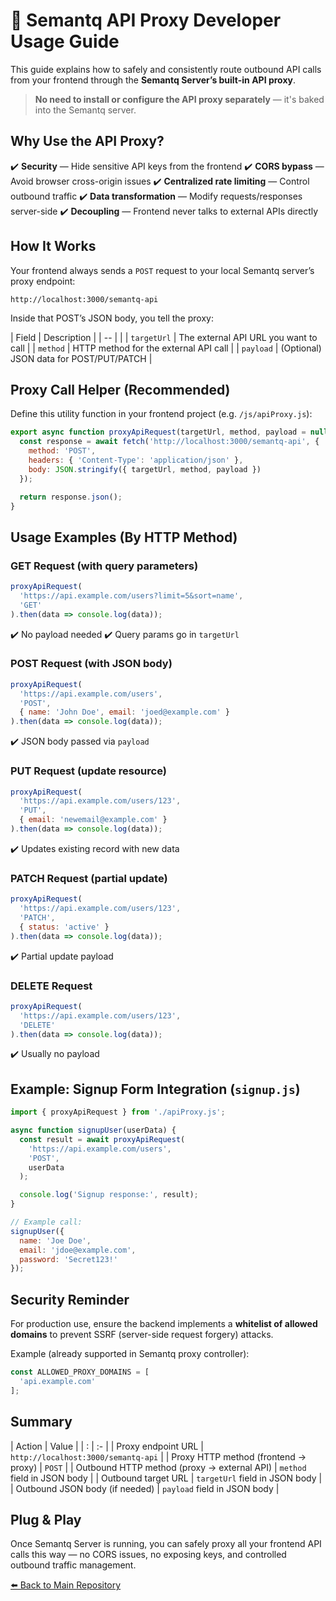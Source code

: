 
# 📖 Semantq API Proxy Developer Usage Guide

This guide explains how to safely and consistently route outbound API calls from your frontend through the **Semantq Server’s built-in API proxy**.

> **No need to install or configure the API proxy separately** — it's baked into the Semantq server.



## Why Use the API Proxy?

✔️ **Security** — Hide sensitive API keys from the frontend
✔️ **CORS bypass** — Avoid browser cross-origin issues
✔️ **Centralized rate limiting** — Control outbound traffic
✔️ **Data transformation** — Modify requests/responses server-side
✔️ **Decoupling** — Frontend never talks to external APIs directly



## How It Works

Your frontend always sends a `POST` request to your local Semantq server’s proxy endpoint:

```
http://localhost:3000/semantq-api
```

Inside that POST’s JSON body, you tell the proxy:

| Field       | Description                             |
| -- |  |
| `targetUrl` | The external API URL you want to call   |
| `method`    | HTTP method for the external API call   |
| `payload`   | (Optional) JSON data for POST/PUT/PATCH |



## Proxy Call Helper (Recommended)

Define this utility function in your frontend project (e.g. `/js/apiProxy.js`):

```javascript
export async function proxyApiRequest(targetUrl, method, payload = null) {
  const response = await fetch('http://localhost:3000/semantq-api', {
    method: 'POST',
    headers: { 'Content-Type': 'application/json' },
    body: JSON.stringify({ targetUrl, method, payload })
  });

  return response.json();
}
```



## Usage Examples (By HTTP Method)

### GET Request (with query parameters)

```javascript
proxyApiRequest(
  'https://api.example.com/users?limit=5&sort=name',
  'GET'
).then(data => console.log(data));
```

✔️ No payload needed
✔️ Query params go in `targetUrl`



### POST Request (with JSON body)

```javascript
proxyApiRequest(
  'https://api.example.com/users',
  'POST',
  { name: 'John Doe', email: 'joed@example.com' }
).then(data => console.log(data));
```

✔️ JSON body passed via `payload`



### PUT Request (update resource)

```javascript
proxyApiRequest(
  'https://api.example.com/users/123',
  'PUT',
  { email: 'newemail@example.com' }
).then(data => console.log(data));
```

✔️ Updates existing record with new data



### PATCH Request (partial update)

```javascript
proxyApiRequest(
  'https://api.example.com/users/123',
  'PATCH',
  { status: 'active' }
).then(data => console.log(data));
```

✔️ Partial update payload



### DELETE Request

```javascript
proxyApiRequest(
  'https://api.example.com/users/123',
  'DELETE'
).then(data => console.log(data));
```

✔️ Usually no payload



## Example: Signup Form Integration (`signup.js`)

```javascript
import { proxyApiRequest } from './apiProxy.js';

async function signupUser(userData) {
  const result = await proxyApiRequest(
    'https://api.example.com/users',
    'POST',
    userData
  );

  console.log('Signup response:', result);
}

// Example call:
signupUser({
  name: 'Joe Doe',
  email: 'jdoe@example.com',
  password: 'Secret123!'
});
```



## Security Reminder

For production use, ensure the backend implements a **whitelist of allowed domains** to prevent SSRF (server-side request forgery) attacks.

Example (already supported in Semantq proxy controller):

```javascript
const ALLOWED_PROXY_DOMAINS = [
  'api.example.com'
];
```



## Summary

| Action                                      | Value                               |
| : | :- |
| Proxy endpoint URL                          | `http://localhost:3000/semantq-api` |
| Proxy HTTP method (frontend → proxy)        | `POST`                              |
| Outbound HTTP method (proxy → external API) | `method` field in JSON body         |
| Outbound target URL                         | `targetUrl` field in JSON body      |
| Outbound JSON body (if needed)              | `payload` field in JSON body        |



## Plug & Play

Once Semantq Server is running, you can safely proxy all your frontend API calls this way — no CORS issues, no exposing keys, and controlled outbound traffic management.

[⬅️ Back to Main Repository](../README.md)


